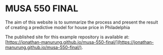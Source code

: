 # MUSA 550 FINAL

The aim of this website is to summarize the process and present the result of creating a predictive model for house price in Philadelphia

The published site for this example repository is available at: [https://jonathan-manurung.github.io/musa-550-final/](https://jonathan-manurung.github.io/musa-550-final/).
